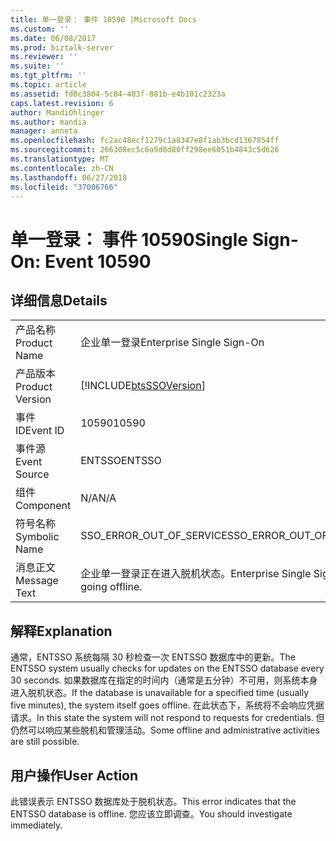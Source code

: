 ```yaml
---
title: 单一登录： 事件 10590 |Microsoft Docs
ms.custom: ''
ms.date: 06/08/2017
ms.prod: biztalk-server
ms.reviewer: ''
ms.suite: ''
ms.tgt_pltfrm: ''
ms.topic: article
ms.assetid: fd8c3804-5c84-403f-881b-e4b101c2323a
caps.latest.revision: 6
author: MandiOhlinger
ms.author: mandia
manager: anneta
ms.openlocfilehash: fc2ac48ecf1279c1a8347e8f1ab3bcd1367854ff
ms.sourcegitcommit: 266308ec5c6a9d8d80ff298ee6051b4843c5d626
ms.translationtype: MT
ms.contentlocale: zh-CN
ms.lasthandoff: 06/27/2018
ms.locfileid: "37006766"
---
```

# <a name="single-sign-on-event-10590"></a><span data-ttu-id="e183b-102">单一登录： 事件 10590</span><span class="sxs-lookup"><span data-stu-id="e183b-102">Single Sign-On: Event 10590</span></span>
## <a name="details"></a><span data-ttu-id="e183b-103">详细信息</span><span class="sxs-lookup"><span data-stu-id="e183b-103">Details</span></span>  
  
|                 |                                                            |
|-----------------|------------------------------------------------------------|
|  <span data-ttu-id="e183b-104">产品名称</span><span class="sxs-lookup"><span data-stu-id="e183b-104">Product Name</span></span>   |                 <span data-ttu-id="e183b-105">企业单一登录</span><span class="sxs-lookup"><span data-stu-id="e183b-105">Enterprise Single Sign-On</span></span>                  |
| <span data-ttu-id="e183b-106">产品版本</span><span class="sxs-lookup"><span data-stu-id="e183b-106">Product Version</span></span> | [!INCLUDE[btsSSOVersion](../includes/btsssoversion-md.md)] |
|    <span data-ttu-id="e183b-107">事件 ID</span><span class="sxs-lookup"><span data-stu-id="e183b-107">Event ID</span></span>     |                           <span data-ttu-id="e183b-108">10590</span><span class="sxs-lookup"><span data-stu-id="e183b-108">10590</span></span>                            |
|  <span data-ttu-id="e183b-109">事件源</span><span class="sxs-lookup"><span data-stu-id="e183b-109">Event Source</span></span>   |                           <span data-ttu-id="e183b-110">ENTSSO</span><span class="sxs-lookup"><span data-stu-id="e183b-110">ENTSSO</span></span>                           |
|    <span data-ttu-id="e183b-111">组件</span><span class="sxs-lookup"><span data-stu-id="e183b-111">Component</span></span>    |                            <span data-ttu-id="e183b-112">N/A</span><span class="sxs-lookup"><span data-stu-id="e183b-112">N/A</span></span>                             |
|  <span data-ttu-id="e183b-113">符号名称</span><span class="sxs-lookup"><span data-stu-id="e183b-113">Symbolic Name</span></span>  |                  <span data-ttu-id="e183b-114">SSO_ERROR_OUT_OF_SERVICE</span><span class="sxs-lookup"><span data-stu-id="e183b-114">SSO_ERROR_OUT_OF_SERVICE</span></span>                  |
|  <span data-ttu-id="e183b-115">消息正文</span><span class="sxs-lookup"><span data-stu-id="e183b-115">Message Text</span></span>   |        <span data-ttu-id="e183b-116">企业单一登录正在进入脱机状态。</span><span class="sxs-lookup"><span data-stu-id="e183b-116">Enterprise Single Sign-On is going offline.</span></span>         |
  
## <a name="explanation"></a><span data-ttu-id="e183b-117">解释</span><span class="sxs-lookup"><span data-stu-id="e183b-117">Explanation</span></span>  
 <span data-ttu-id="e183b-118">通常，ENTSSO 系统每隔 30 秒检查一次 ENTSSO 数据库中的更新。</span><span class="sxs-lookup"><span data-stu-id="e183b-118">The ENTSSO system usually checks for updates on the ENTSSO database every 30 seconds.</span></span> <span data-ttu-id="e183b-119">如果数据库在指定的时间内（通常是五分钟）不可用，则系统本身进入脱机状态。</span><span class="sxs-lookup"><span data-stu-id="e183b-119">If the database is unavailable for a specified time (usually five minutes), the system itself goes offline.</span></span> <span data-ttu-id="e183b-120">在此状态下，系统将不会响应凭据请求。</span><span class="sxs-lookup"><span data-stu-id="e183b-120">In this state the system will not respond to requests for credentials.</span></span> <span data-ttu-id="e183b-121">但仍然可以响应某些脱机和管理活动。</span><span class="sxs-lookup"><span data-stu-id="e183b-121">Some offline and administrative activities are still possible.</span></span>  
  
## <a name="user-action"></a><span data-ttu-id="e183b-122">用户操作</span><span class="sxs-lookup"><span data-stu-id="e183b-122">User Action</span></span>  
 <span data-ttu-id="e183b-123">此错误表示 ENTSSO 数据库处于脱机状态。</span><span class="sxs-lookup"><span data-stu-id="e183b-123">This error indicates that the ENTSSO database is offline.</span></span> <span data-ttu-id="e183b-124">您应该立即调查。</span><span class="sxs-lookup"><span data-stu-id="e183b-124">You should investigate immediately.</span></span>